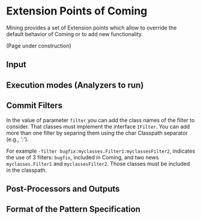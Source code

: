 # Extension Points of Coming


Mining provides a set of Extension points which allow to override the default behavior of Coming or to add new functionality.

(Page under construction)

##  Input

## Execution modes (Analyzers to run)


##  Commit Filters

In the value of parameter `filter`  you can add the class names of the filter to consider. That classes must implement the interface `IFilter`.
You can add more than one filter by separing them using the char Classpath separator (e.g., ':').

For example `-filter bugfix:myclasses.Filter1:myclassesFilter2`, indicates the use of 3 filters: `bugfix`, included in Coming, and two news  `myclasses.Filter1` and `myclassesFilter2`. Those classes must be included in the classpath.


## Post-Processors and Outputs


## Format of the Pattern Specification
